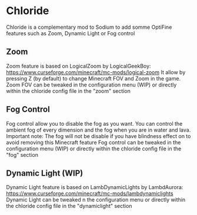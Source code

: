 # Chloride

Chloride is a complementary mod to Sodium to add somme OptiFine features such as Zoom, Dynamic Light or Fog control

## Zoom

Zoom feature is based on LogicalZoom by LogicalGeekBoy: https://www.curseforge.com/minecraft/mc-mods/logical-zoom
It allow by pressing Z (by default) to change Minecraft FOV and Zoom in the game.
Zoom FOV can be tweaked in the configuration menu (WIP) or directly within the chloride config file in the "zoom" section

## Fog Control

Fog control allow you to disable the fog as you want. You can control the ambient fog of every dimension and the fog when you are in water and lava.
Important note: The fog will not be disable if you have blindness effect on to avoid removing this Minecraft feature
Fog control can be tweaked in the configuration menu (WIP) or directly within the chloride config file in the "fog" section

## Dynamic Light (WIP)

Dynamic Light feature is based on LambDynamicLights by LambdAurora: https://www.curseforge.com/minecraft/mc-mods/lambdynamiclights
Dynamic Light can be tweaked n the configuration menu or directly within the chloride config file in the "dynamiclight" section
